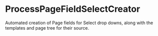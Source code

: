 ProcessPageFieldSelectCreator
=============================

Automated creation of Page fields for Select drop downs, along with the templates and page tree for their source.
